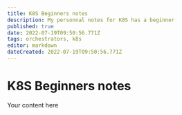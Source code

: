 ```yaml
---
title: K8S Beginners notes
description: My personnal notes for K8S has a beginner
published: true
date: 2022-07-19T09:50:56.771Z
tags: orchestrators, k8s
editor: markdown
dateCreated: 2022-07-19T09:50:56.771Z
---
```


# K8S Beginners notes
Your content here